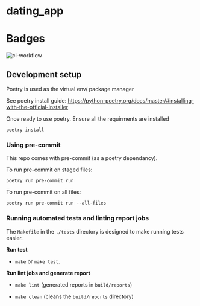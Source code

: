 # dating_app
# Badges
![ci-workflow](https://github.com/HumzahJavid/dating_app/actions/workflows/ci-workflow.yml/badge.svg)


## Development setup
Poetry is used as the virtual env/ package manager


See poetry install guide: https://python-poetry.org/docs/master/#installing-with-the-official-installer


Once ready to use poetry. Ensure all the requirments are installed

`poetry install`



### Using pre-commit
This repo comes with pre-commit (as a poetry dependancy).

To run pre-commit on staged files:

`poetry run pre-commit run`

To run pre-commit on all files:

`poetry run pre-commit run --all-files`




### Running automated tests and linting report jobs

The `Makefile` in the `./tests` directory is designed to make running tests easier.

**Run test**
 - `make` or `make test`.

**Run lint jobs and generate report**
 - `make lint` (generated reports in `build/reports`)

 - `make clean` (cleans the `build/reports` directory)
